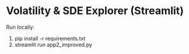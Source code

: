 # Volatility & SDE Explorer (Streamlit)

Run locally:
1) pip install -r requirements.txt
2) streamlit run app2_improved.py
